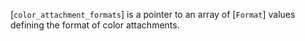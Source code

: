 [`color_attachment_formats`] is a pointer to an array of [`Format`]
values defining the format of color attachments.